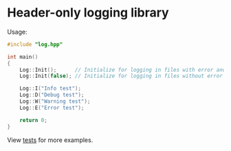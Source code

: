 # Header-only logging library

Usage:

```cpp
#include "log.hpp"

int main()
{
	Log::Init();      // Initialize for logging in files with error and exit handling.
	Log::Init(false); // Initialize for logging in files without error and exit handling.

	Log::I("Info test");
	Log::D("Debug test");
	Log::W("Warning test");
	Log::E("Error test");

	return 0;
}
```

View [tests](tests) for more examples.

